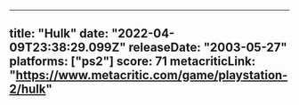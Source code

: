 
---
title: "Hulk"
date: "2022-04-09T23:38:29.099Z"
releaseDate: "2003-05-27"
platforms: ["ps2"]
score: 71
metacriticLink: "https://www.metacritic.com/game/playstation-2/hulk"
---
